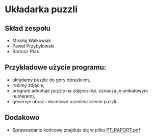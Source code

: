 # Układarka puzzli

## Skład zespołu
- Mikołaj Walkowiak
- Paweł Przybyłowski
- Bartosz Ptak

## Przykładowe użycie programu:
* układamy puzzle do góry obrazkiem,
* robimy zdjęcie,
* program adnotuje puzzle na zdjęciu (np. oznacza je unikatowym numerem),
* generuje obraz i docelowe rozmieszczenie puzzli.

## Dodakowo
* Sprawozdanie końcowe znajduje się w pliku [PT_RAPORT.pdf](https://github.com/bartoszptak/PuzzleSolver/blob/master/PT_RAPORT.pdf)

